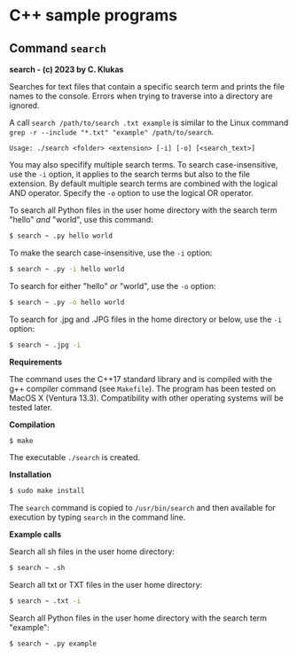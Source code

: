 # C++ sample programs

## Command `search`

**search - (c) 2023 by C. Klukas**

Searches for text files that contain a specific search term and prints the file names to the console.
Errors when trying to traverse into a directory are ignored.

A call `search /path/to/search .txt example` is similar to the Linux command `grep -r --include "*.txt" "example" /path/to/search`.

`Usage: ./search <folder> <extension> [-i] [-o] [<search_text>]`

You may also specifify multiple search terms. To search case-insensitive, use the `-i` option, it applies to the search terms but also to the file extension. By default multiple search terms are combined with the logical AND operator. Specify the `-o` option to use the logical OR operator.

To search all Python files in the user home directory with the search term "hello" *and* "world", use this command:

```bash
$ search ~ .py hello world
```

To make the search case-insensitive, use the `-i` option:

```bash
$ search ~ .py -i hello world
```

To search for either "hello" *or* "world", use the `-o` option:

```bash
$ search ~ .py -o hello world
```

To search for .jpg and .JPG files in the home directory or below, use the `-i` option:

```bash
$ search ~ .jpg -i
```

**Requirements**

The command uses the C++17 standard library and is compiled with the g++ compiler command (see `Makefile`). 
The program has been tested on MacOS X (Ventura 13.3). Compatibility with other operating systems will be tested later.

**Compilation**

```bash
$ make
```

The executable `./search` is created.

**Installation**

```bash
$ sudo make install
```

The `search` command is copied to `/usr/bin/search` and then available for execution by typing `search` in the command line.

**Example calls**

Search all sh files in the user home directory:

```bash
$ search ~ .sh
```


Search all txt or TXT files in the user home directory:

```bash
$ search ~ .txt -i
```


Search all Python files in the user home directory with the search term "example":

```bash
$ search ~ .py example
```